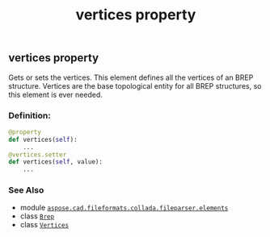 ﻿---
title: vertices property
second_title: Aspose.CAD for Python via .NET API References
description: 
type: docs
weight: 130
url: /python-net/aspose.cad.fileformats.collada.fileparser.elements/brep/vertices/
is_root: false
---

## vertices property


Gets or sets the vertices.
This element defines all the vertices of an BREP structure.
Vertices are the base topological entity for all BREP structures, so this element is ever needed.
### Definition:
```python
@property
def vertices(self):
    ...
@vertices.setter
def vertices(self, value):
    ...
```

### See Also
* module [`aspose.cad.fileformats.collada.fileparser.elements`](../../)
* class [`Brep`](/cad/python-net/aspose.cad.fileformats.collada.fileparser.elements/brep)
* class [`Vertices`](/cad/python-net/aspose.cad.fileformats.collada.fileparser.elements/vertices)

